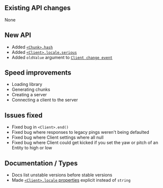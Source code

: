 ## Existing API changes
None

## New API
* Added [`<Chunk>.hash`](https://oscarnow.github.io/minecraft-server/1.2.0/classes/Chunk#hash)
* Added [`<Client>.locale.serious`](https://oscarnow.github.io/minecraft-server/1.2.0/classes/Client#locale)
* Added `oldValue` argument to [`Client change event`](https://oscarnow.github.io/minecraft-server/github/classes/Client#on)

## Speed improvements
* Loading library
* Generating chunks
* Creating a server
* Connecting a client to the server

## Issues fixed
* Fixed bug in `<Client>.end()`
* Fixed bug where responses to legacy pings weren't being defaulted
* Fixed bug where Client settings where all null
* Fixed bug where Client could get kicked if you set the yaw or pitch of an Entity to high or low

## Documentation / Types
* Docs list unstable versions before stable versions
* Made [`<Client>.locale` properties](https://oscarnow.github.io/minecraft-server/1.20/classes/Client#locale) explicit instead of `string`